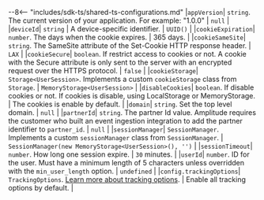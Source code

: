 --8<-- "includes/sdk-ts/shared-ts-configurations.md"
|`appVersion`| `string`. The current version of your application. For example: "1.0.0" | `null` |
|`deviceId`| `string` | A device-specific identifier. | `UUID()` |
|`cookieExpiration`| `number`. The days when the cookie expires. | 365 days. |
|`cookieSameSite`| `string`. The SameSite attribute of the Set-Cookie HTTP response header. | `LAX` |
|`cookieSecure`| `boolean`. If restrict access to cookies or not. A cookie with the Secure attribute is only sent to the server with an encrypted request over the HTTPS protocol. | `false` |
|`cookieStorage`| `Storage<UserSession>`. Implements a custom `cookieStorage` class from `Storage`. | `MemoryStorage<UserSession>` |
|`disableCookies`| `boolean`. If disable cookies or not. If cookies is disable, using LocalStorage or MemoryStorage. | The cookies is enable by default. |
|`domain`| `string`. Set the top level domain. | `null` |
|`partnerId`| `string`. The partner Id value. Amplitude requires the customer who built an event ingestion integration to add the partner identifier to `partner_id`. | `null` |
|`sessionManager`| `SessionManager`. Implements a custom `sessionManager` class from `SessionManager`. | `SessionManager(new MemoryStorage<UserSession>(), '')` |
|`sessionTimeout`| `number`. How long one session expire. | `30` minutes. |
|`userId`| `number`. ID for the user. Must have a minimum length of 5 characters unless overridden with the `min_user_length` option. | `undefined` |
|`config.trackingOptions`| `TrackingOptions`. [Learn more about tracking options](/#optional-tracking). | Enable all tracking options by default. |
